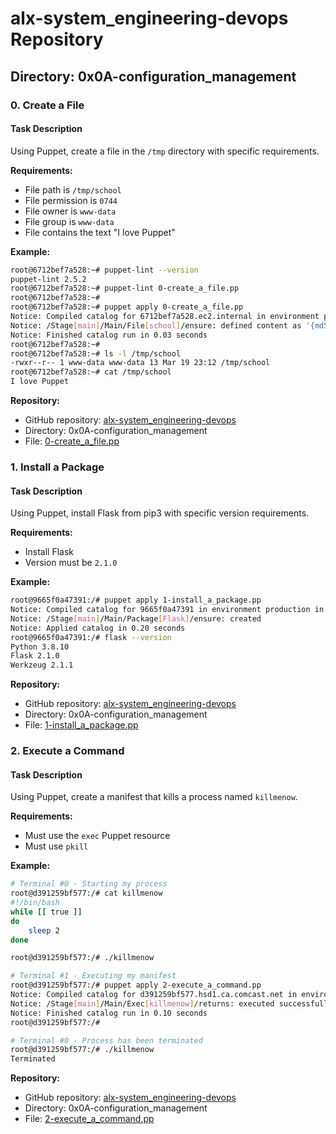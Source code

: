 # alx-system_engineering-devops Repository

## Directory: 0x0A-configuration_management

### 0. Create a File

#### Task Description
Using Puppet, create a file in the `/tmp` directory with specific requirements.

**Requirements:**
- File path is `/tmp/school`
- File permission is `0744`
- File owner is `www-data`
- File group is `www-data`
- File contains the text "I love Puppet"

**Example:**
```bash
root@6712bef7a528:~# puppet-lint --version
puppet-lint 2.5.2
root@6712bef7a528:~# puppet-lint 0-create_a_file.pp
root@6712bef7a528:~# 
root@6712bef7a528:~# puppet apply 0-create_a_file.pp
Notice: Compiled catalog for 6712bef7a528.ec2.internal in environment production in 0.04 seconds
Notice: /Stage[main]/Main/File[school]/ensure: defined content as '{md5}f1b70c2a42a98d82224986a612400db9'
Notice: Finished catalog run in 0.03 seconds
root@6712bef7a528:~#
root@6712bef7a528:~# ls -l /tmp/school
-rwxr--r-- 1 www-data www-data 13 Mar 19 23:12 /tmp/school
root@6712bef7a528:~# cat /tmp/school
I love Puppet
```

**Repository:**
- GitHub repository: [alx-system_engineering-devops](https://github.com/your-username/alx-system_engineering-devops)
- Directory: 0x0A-configuration_management
- File: [0-create_a_file.pp](https://github.com/your-username/alx-system_engineering-devops/0x0A-configuration_management/0-create_a_file.pp)

### 1. Install a Package

#### Task Description
Using Puppet, install Flask from pip3 with specific version requirements.

**Requirements:**
- Install Flask
- Version must be `2.1.0`

**Example:**
```bash
root@9665f0a47391:/# puppet apply 1-install_a_package.pp
Notice: Compiled catalog for 9665f0a47391 in environment production in 0.14 seconds
Notice: /Stage[main]/Main/Package[Flask]/ensure: created
Notice: Applied catalog in 0.20 seconds
root@9665f0a47391:/# flask --version
Python 3.8.10
Flask 2.1.0
Werkzeug 2.1.1
```

**Repository:**
- GitHub repository: [alx-system_engineering-devops](https://github.com/your-username/alx-system_engineering-devops)
- Directory: 0x0A-configuration_management
- File: [1-install_a_package.pp](https://github.com/your-username/alx-system_engineering-devops/0x0A-configuration_management/1-install_a_package.pp)

### 2. Execute a Command

#### Task Description
Using Puppet, create a manifest that kills a process named `killmenow`.

**Requirements:**
- Must use the `exec` Puppet resource
- Must use `pkill`

**Example:**
```bash
# Terminal #0 - Starting my process
root@d391259bf577:/# cat killmenow
#!/bin/bash
while [[ true ]]
do
    sleep 2
done

root@d391259bf577:/# ./killmenow

# Terminal #1 - Executing my manifest
root@d391259bf577:/# puppet apply 2-execute_a_command.pp
Notice: Compiled catalog for d391259bf577.hsd1.ca.comcast.net in environment production in 0.01 seconds
Notice: /Stage[main]/Main/Exec[killmenow]/returns: executed successfully
Notice: Finished catalog run in 0.10 seconds
root@d391259bf577:/# 

# Terminal #0 - Process has been terminated
root@d391259bf577:/# ./killmenow
Terminated
```

**Repository:**
- GitHub repository: [alx-system_engineering-devops](https://github.com/your-username/alx-system_engineering-devops)
- Directory: 0x0A-configuration_management
- File: [2-execute_a_command.pp](https://github.com/your-username/alx-system_engineering-devops/0x0A-configuration_management/2-execute_a_command.pp)
